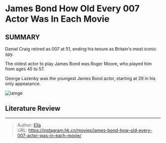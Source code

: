 # James Bond How Old Every 007 Actor Was In Each Movie


## SUMMARY 


 

Daniel Craig retired as 007 at 51, ending his tenure as Britain&#39;s most iconic spy.


The oldest actor to play James Bond was Roger Moore, who played him from ages 45 to 57.


George Lazenby was the youngest James Bond actor, starting at 29 in his only appearance.
            


![iamge](https://static1.srcdn.com/wordpress/wp-content/uploads/2023/12/collage-of-pierce-brosnan-daniel-craig-and-sean-connery-as-james-bond.jpg)

## Literature Review



---

> Author: [Ella](https://instagram.hk.cn/)  
> URL: https://instagram.hk.cn/movies/james-bond-how-old-every-007-actor-was-in-each-movie/  

